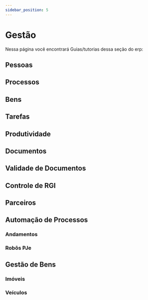 ```yaml
---
sidebar_position: 5
---
```


# Gestão

Nessa página você encontrará Guias/tutorias dessa seção do erp:



## Pessoas

## Processos

## Bens

## Tarefas

## Produtividade

## Documentos

## Validade de Documentos

## Controle de RGI 

## Parceiros

## Automação de Processos

### Andamentos

### Robôs PJe

## Gestão de Bens

### Imóveis

### Veículos